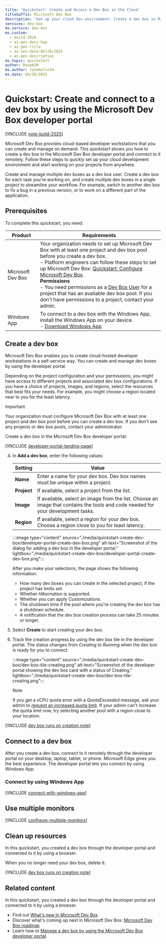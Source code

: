 ```yaml
---
title: 'Quickstart: Create and Access a Dev Box in the Cloud'
titleSuffix: Microsoft Dev Box
description: 'Set up your cloud dev environment: Create a dev box in Microsoft Dev Box and connect remotely. Get started quickly and work on projects from any device.'
services: dev-box
ms.service: dev-box
ms.custom:
  - build-2024
  - ai-gen-docs-bap
  - ai-gen-title
  - ai-seo-date:05/28/2025
  - ai-gen-description
ms.topic: quickstart
author: RoseHJM
ms.author: rosemalcolm
ms.date: 05/28/2025
---
```


# Quickstart: Create and connect to a dev box by using the Microsoft Dev Box developer portal

[!INCLUDE [note-build-2025](includes/note-build-2025.md)]

Microsoft Dev Box provides cloud-based developer workstations that you can create and manage on demand. This quickstart shows you how to create a dev box in the Microsoft Dev Box developer portal and connect to it remotely. Follow these steps to quickly set up your cloud development environment and start working on your projects from anywhere.

Create and manage multiple dev boxes as a dev box user. Create a dev box for each task you're working on, and create multiple dev boxes in a single project to streamline your workflow. For example, switch to another dev box to fix a bug in a previous version, or to work on a different part of the application.

## Prerequisites

To complete this quickstart, you need:

| Product | Requirements |
|---------|--------------|
| Microsoft Dev Box | Your organization needs to set up Microsoft Dev Box with at least one project and dev box pool before you create a dev box. <br> - Platform engineers can follow these steps to set up Microsoft Dev Box: [Quickstart: Configure Microsoft Dev Box](quickstart-configure-dev-box-service.md). <br>**Permissions** <br> - You need permissions as a [Dev Box User](quickstart-configure-dev-box-service.md#provide-access-to-a-dev-box-project) for a project that has an available dev box pool. If you don't have permissions to a project, contact your admin.|
| Windows App | To connect to a dev box with the Windows App, install the Windows App on your device. <br> - [Download Windows App](https://apps.microsoft.com/detail/9n1f85v9t8bn?hl=en-us&gl=US) |

## Create a dev box

Microsoft Dev Box enables you to create cloud-hosted developer workstations in a self-service way. You can create and manage dev boxes by using the developer portal.

Depending on the project configuration and your permissions, you might have access to different projects and associated dev box configurations. If you have a choice of projects, images, and regions, select the resources that best fits your needs. For example, you might choose a region located near to you for the least latency.

> [!IMPORTANT]
> Your organization must configure Microsoft Dev Box with at least one project and dev box pool before you can create a dev box. If you don't see any projects or dev box pools, contact your administrator.

Create a dev box in the Microsoft Dev Box developer portal:

[!INCLUDE [developer-portal-landing-page](includes/developer-portal-landing-page.md)]

4. In **Add a dev box**, enter the following values:

   | Setting | Value |
   |---|---|
   | **Name** | Enter a name for your dev box. Dev box names must be unique within a project. |
   | **Project** | If available, select a project from the list. |
   | **Image** | If available, select an image from the list. Choose an image that contains the tools and code needed for your development tasks.|
   | **Region** | If available, select a region for your dev box. Choose a region close to you for least latency. |

   :::image type="content" source="./media/quickstart-create-dev-box/developer-portal-create-dev-box.png" alt-text="Screenshot of the dialog for adding a dev box in the developer portal." lightbox="./media/quickstart-create-dev-box/developer-portal-create-dev-box.png":::

      After you make your selections, the page shows the following information:

   - How many dev boxes you can create in the selected project, if the project has limits set.
   - Whether *Hibernation* is supported.
   - Whether you can apply *Customizations*.
   - The shutdown time if the pool where you're creating the dev box has a shutdown schedule.
   - A notification that the dev box creation process can take 25 minutes or longer.
   
5. Select **Create** to start creating your dev box.

6. Track the creation progress by using the dev box tile in the developer portal. The status changes from *Creating* to *Running* when the dev box is ready for you to connect.
      
   :::image type="content" source="./media/quickstart-create-dev-box/dev-box-tile-creating.png" alt-text="Screenshot of the developer portal showing the dev box card with a status of Creating." lightbox="./media/quickstart-create-dev-box/dev-box-tile-creating.png":::
   
      > [!Note]
   > If you get a vCPU quota error with a *QuotaExceeded* message, ask your admin to [request an increased quota limit](/azure/dev-box/how-to-request-quota-increase). If your admin can't increase the quota limit now, try selecting another pool with a region close to your location. 

[!INCLUDE [dev box runs on creation note](./includes/note-dev-box-runs-on-creation.md)]

## Connect to a dev box

After you create a dev box, connect to it remotely through the developer portal on your desktop, laptop, tablet, or phone. Microsoft Edge gives you the best experience. The developer portal lets you connect by using Windows App.

### Connect by using Windows App

[!INCLUDE [connect-with-windows-app](includes/connect-with-windows-app.md)]

## Use multiple monitors

[!INCLUDE [configure-multiple-monitors](includes/configure-multiple-monitors.md)]

## Clean up resources

In this quickstart, you created a dev box through the developer portal and connected to it by using a browser. 

When you no longer need your dev box, delete it:

[!INCLUDE [dev box runs on creation note](./includes/clean-up-resources.md)] 

## Related content

In this quickstart, you created a dev box through the developer portal and connected to it by using a browser. 

- Find out [What's new in Microsoft Dev Box](https://aka.ms/devbox/WhatsNew)
- Discover what's coming up next in Microsoft Dev Box: [Microsoft Dev Box roadmap](dev-box-roadmap.md)
- Learn how to [Manage a dev box by using the Microsoft Dev Box developer portal](how-to-create-dev-boxes-developer-portal.md)